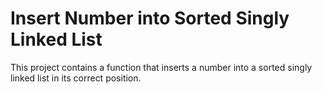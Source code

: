 # Insert Number into Sorted Singly Linked List

This project contains a function that inserts a number into a sorted singly linked list in its correct position.
